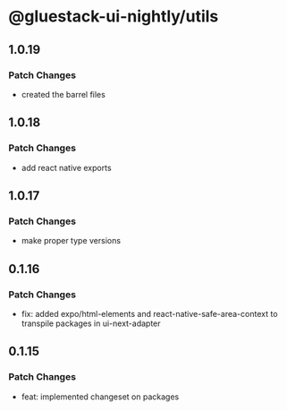 # @gluestack-ui-nightly/utils

## 1.0.19

### Patch Changes

- created the barrel files

## 1.0.18

### Patch Changes

- add react native exports

## 1.0.17

### Patch Changes

- make proper type versions

## 0.1.16

### Patch Changes

- fix: added expo/html-elements and react-native-safe-area-context to transpile packages in ui-next-adapter

## 0.1.15

### Patch Changes

- feat: implemented changeset on packages
